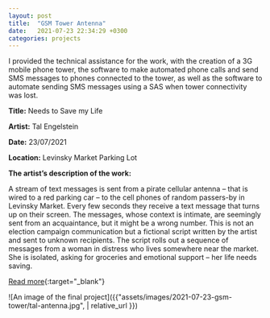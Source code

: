 ```yaml
---
layout: post
title:  "GSM Tower Antenna"
date:   2021-07-23 22:34:29 +0300
categories: projects
---
```

I provided the technical assistance for the work, with the creation of a 3G mobile phone tower, the software to make automated phone calls and send SMS messages to phones connected to the tower, as well as the software to automate sending SMS messages using a SAS when tower connectivity was lost.

**Title:** Needs to Save my Life

**Artist:** Tal Engelstein

**Date:** 23/07/2021

**Location:** Levinsky Market Parking Lot

**The artist’s description of the work:**

A stream of text messages is sent from a pirate cellular antenna – that is wired to a red parking car – to the cell phones of random passers-by in Levinsky Market. Every few seconds they receive a text message that turns up on their screen. The messages, whose context is intimate, are seemingly sent from an acquaintance, but it might be a wrong number. This is not an election campaign communication but a fictional script written by the artist and sent to unknown recipients. The script rolls out a sequence of messages from a woman in distress who lives somewhere near the market. She is isolated, asking for groceries and emotional support – her life needs saving.

[Read more](https://talengelstein.com/Needs-to-Save-my-Life){:target="_blank"}

![An image of the final project]({{"assets/images/2021-07-23-gsm-tower/tal-antenna.jpg",  | relative_url }})

